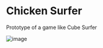 # Chicken Surfer
Prototype of a game like Cube Surfer

![image](https://drive.google.com/uc?export=view&id=1LJZUdTTgIDpClZnpLeRukHPTOkKW5T7G)
